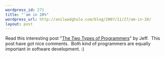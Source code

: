 ```yaml
--- 
wordpress_id: 271
title: "'am in 20%"
wordpress_url: http://anilwadghule.com/blog/2007/11/27/am-in-20/
layout: post
---
```

Read this interesting post "<a href="http://www.codinghorror.com/blog/archives/001002.html" target="_blank">The Two Types of Programmers</a>" by Jeff.  This post have got nice comments.  Both kind of programmers are equally important in software development. :)
